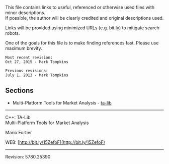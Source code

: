 This file contains links to useful, referenced or otherwise used files with minor descriptions.  
If possible, the author will be clearly credited and original descriptions used.

Links will be provided using minimized URLs (e.g. bit.ly) to mitigate search robots.

One of the goals for this file is to make finding references fast.  Please use maximum brevity.

```
Most recent revision:
Oct 27, 2015 - Mark Tompkins

Previous revisions:
July 1, 2013 - Mark Tompkins
```
## Sections ##
- Multi-Platform Tools for Market Analysis - [ta-lib](https://github.com/mtompkins/ta-lib-mirror)

--------------------------------------------------------
C++: TA-Lib  
Multi-Platform Tools for Market Analysis

Mario Fortier  

WEB: [http://bit.ly/15ZefoF](http://bit.ly/15ZefoF)

--------------------------------------------------------

Revision: 5780.25390
